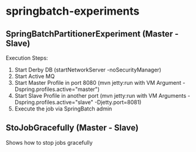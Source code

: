 springbatch-experiments
=======================
SpringBatchPartitionerExperiment (Master - Slave)
-------------------------------------------------
Execution Steps:

1. Start Derby DB (startNetworkServer -noSecurityManager)
2. Start Active MQ
3. Start Master Profile in port 8080 (mvn jetty:run with VM Argument -Dspring.profiles.active="master")
4. Start Slave Profile in another port (mvn jetty:run with VM Arguments -Dspring.profiles.active="slave" -Djetty.port=8081)
5. Execute the job via SpringBatch admin

StoJobGracefully (Master - Slave)
-------------------------------------------------
Shows how to stop jobs gracefully
